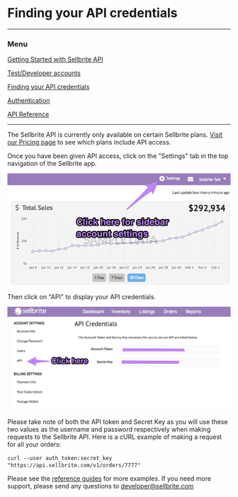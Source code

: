 # Finding your API credentials

---

### Menu

[Getting Started with Sellbrite API](/Sellbrite-API)

[Test/Developer accounts](dev-accounts)

[Finding your API credentials](credentials)

[Authentication](authentication)

[API Reference](reference/introduction)

---

The Sellbrite API is currently only available on certain Sellbrite plans. [Visit our Pricing page](https://www.sellbrite.com/pricing-pro/) to see which plans include API access.

Once you have been given API access, click on the "Settings" tab in the top navigation of the Sellbrite app.

![sellbrite api credentials](image/reference-1.jpg "sidebar settings")

Then click on "API" to display your API credentials.

![sellbrite api credentials](image/reference-2.jpg "sellbrite api credentials")

Please take note of both the API token and Secret Key as you will use these two values as the username and password respectively when making requests to the Sellbrite API. Here is a cURL example of making a request for all your orders:

```cURL
curl --user auth_token:secret_key "https://api.sellbrite.com/v1/orders/7777"
```


Please see the [reference guides](reference/introduction) for more examples. If you need more support, please send any questions to [developer@sellbrite.com](mailto:developer@sellbrite.com)

